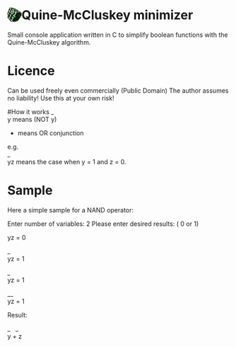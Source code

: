 # <img src="https://raw.githubusercontent.com/codeprof/Quine-McCluskey-minimizer/master/logo/icon.png" style="float:left" width="32"> Quine-McCluskey minimizer

Small console application written in C to simplify boolean functions with the Quine-McCluskey algorithm.

# Licence

Can be used freely even commercially (Public Domain)
The author assumes no liability! Use this at your own risk!

#How it works
_</br>
y	means (NOT y)

+	means OR conjunction

e.g.</br>
 _</br>
yz means the case when y = 1 and z = 0.

# Sample

Here a simple sample for a NAND operator:


Enter number of variables: 2
Please enter desired results: ( 0 or 1)

yz = 0

_</br>
yz = 1

 _</br>
yz = 1

__</br>
yz = 1


Result:

_ &nbsp; _</br>
y + z
